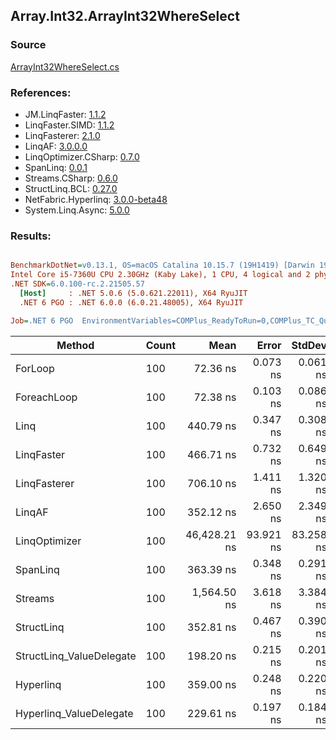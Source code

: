 ﻿## Array.Int32.ArrayInt32WhereSelect

### Source
[ArrayInt32WhereSelect.cs](../LinqBenchmarks/Array/Int32/ArrayInt32WhereSelect.cs)

### References:
- JM.LinqFaster: [1.1.2](https://www.nuget.org/packages/JM.LinqFaster/1.1.2)
- LinqFaster.SIMD: [1.1.2](https://www.nuget.org/packages/LinqFaster.SIMD/1.0.3)
- LinqFasterer: [2.1.0](https://www.nuget.org/packages/LinqFasterer/2.1.0)
- LinqAF: [3.0.0.0](https://www.nuget.org/packages/LinqAF/3.0.0.0)
- LinqOptimizer.CSharp: [0.7.0](https://www.nuget.org/packages/LinqOptimizer.CSharp/0.7.0)
- SpanLinq: [0.0.1](https://www.nuget.org/packages/SpanLinq/0.0.1)
- Streams.CSharp: [0.6.0](https://www.nuget.org/packages/Streams.CSharp/0.6.0)
- StructLinq.BCL: [0.27.0](https://www.nuget.org/packages/StructLinq/0.27.0)
- NetFabric.Hyperlinq: [3.0.0-beta48](https://www.nuget.org/packages/NetFabric.Hyperlinq/3.0.0-beta48)
- System.Linq.Async: [5.0.0](https://www.nuget.org/packages/System.Linq.Async/5.0.0)

### Results:
``` ini

BenchmarkDotNet=v0.13.1, OS=macOS Catalina 10.15.7 (19H1419) [Darwin 19.6.0]
Intel Core i5-7360U CPU 2.30GHz (Kaby Lake), 1 CPU, 4 logical and 2 physical cores
.NET SDK=6.0.100-rc.2.21505.57
  [Host]     : .NET 5.0.6 (5.0.621.22011), X64 RyuJIT
  .NET 6 PGO : .NET 6.0.0 (6.0.21.48005), X64 RyuJIT

Job=.NET 6 PGO  EnvironmentVariables=COMPlus_ReadyToRun=0,COMPlus_TC_QuickJitForLoops=1,COMPlus_TieredPGO=1  Runtime=.NET 6.0  

```
|                   Method | Count |         Mean |     Error |    StdDev |          Ratio | RatioSD |   Gen 0 | Allocated |
|------------------------- |------ |-------------:|----------:|----------:|---------------:|--------:|--------:|----------:|
|                  ForLoop |   100 |     72.36 ns |  0.073 ns |  0.061 ns |       baseline |         |       - |         - |
|              ForeachLoop |   100 |     72.38 ns |  0.103 ns |  0.086 ns |   1.00x slower |   0.00x |       - |         - |
|                     Linq |   100 |    440.79 ns |  0.347 ns |  0.308 ns |   6.09x slower |   0.01x |  0.0496 |     104 B |
|               LinqFaster |   100 |    466.71 ns |  0.732 ns |  0.649 ns |   6.45x slower |   0.01x |  0.3171 |     664 B |
|             LinqFasterer |   100 |    706.10 ns |  1.411 ns |  1.320 ns |   9.76x slower |   0.02x |  0.4129 |     864 B |
|                   LinqAF |   100 |    352.12 ns |  2.650 ns |  2.349 ns |   4.87x slower |   0.03x |       - |         - |
|            LinqOptimizer |   100 | 46,428.21 ns | 93.921 ns | 83.258 ns | 641.57x slower |   1.08x | 14.2212 |  29,775 B |
|                 SpanLinq |   100 |    363.39 ns |  0.348 ns |  0.291 ns |   5.02x slower |   0.01x |       - |         - |
|                  Streams |   100 |  1,564.50 ns |  3.618 ns |  3.384 ns |  21.62x slower |   0.05x |  0.3510 |     736 B |
|               StructLinq |   100 |    352.81 ns |  0.467 ns |  0.390 ns |   4.88x slower |   0.01x |  0.0305 |      64 B |
| StructLinq_ValueDelegate |   100 |    198.20 ns |  0.215 ns |  0.201 ns |   2.74x slower |   0.00x |       - |         - |
|                Hyperlinq |   100 |    359.00 ns |  0.248 ns |  0.220 ns |   4.96x slower |   0.01x |       - |         - |
|  Hyperlinq_ValueDelegate |   100 |    229.61 ns |  0.197 ns |  0.184 ns |   3.17x slower |   0.00x |       - |         - |

